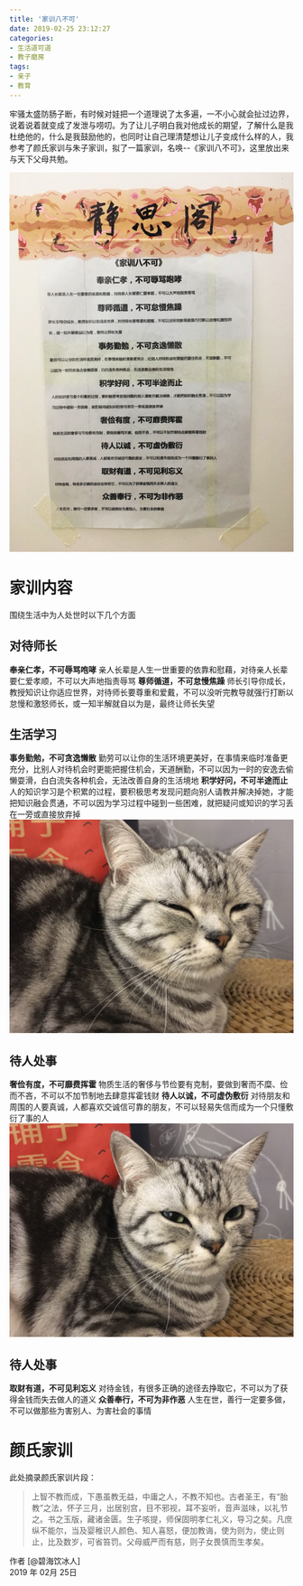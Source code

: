 ```yaml
---
title: '家训八不可'
date: 2019-02-25 23:12:27
categories:
- 生活道可道
- 教子磨房
tags:
- 亲子
- 教育
---
```


牢骚太盛防肠子断，有时候对娃把一个道理说了太多遍，一不小心就会扯过边界，说着说着就变成了发泄与唠叨。为了让儿子明白我对他成长的期望，了解什么是我杜绝他的，什么是我鼓励他的，也同时让自己理清楚想让儿子变成什么样的人，我参考了颜氏家训与朱子家训，拟了一篇家训，名唤--《家训八不可》，这里放出来与天下父母共勉。

![](https://raw.githubusercontent.com/liruixue/muqiaosite/master/images/life-edu-jiaxun/jiaxun-content.jpg)
<!-- more --> 
#  家训内容
围绕生活中为人处世时以下几个方面
## 对待师长
**奉亲仁孝，不可辱骂咆哮**
亲人长辈是人生一世重要的依靠和慰藉，对待亲人长辈要仁爱孝顺，不可以大声地指责辱骂
**尊师循道，不可怠慢焦躁**
师长引导你成长，教授知识让你适应世界，对待师长要尊重和爱戴，不可以没听完教导就强行打断以怠慢和激怒师长，或一知半解就自以为是，最终让师长失望

## 生活学习
**事务勤勉，不可贪逸懒散**
勤劳可以让你的生活环境更美好，在事情来临时准备更充分，比别人对待机会时更能把握住机会，天道酬勤，不可以因为一时的安逸去偷懒耍滑，白白流失各种机会，无法改善自身的生活境地
**积学好问，不可半途而止**
人的知识学习是个积累的过程，要积极思考发现问题向别人请教并解决掉她，才能把知识融会贯通，不可以因为学习过程中碰到一些困难，就把疑问或知识的学习丢在一旁或直接放弃掉
![](https://raw.githubusercontent.com/liruixue/muqiaosite/master/images/life-edu-jiaxun/catA.jpg)

## 待人处事
**奢俭有度，不可靡费挥霍**
物质生活的奢侈与节俭要有克制，要做到奢而不糜、俭而不吝，不可以不加节制地去肆意挥霍钱财
**待人以诚，不可虚伪敷衍**
对待朋友和周围的人要真诚，人都喜欢交诚信可靠的朋友，不可以轻易失信而成为一个只懂敷衍了事的人
![](https://raw.githubusercontent.com/liruixue/muqiaosite/master/images/life-edu-jiaxun/catB.jpg)

## 待人处事
**取财有道，不可见利忘义**
对待金钱，有很多正确的途径去挣取它，不可以为了获得金钱而失去做人的道义
**众善奉行，不可为非作恶**
人生在世，善行一定要多做，不可以做那些为害别人、为害社会的事情

#  颜氏家训
此处摘录颜氏家训片段：
>上智不教而成，下愚虽教无益，中庸之人，不教不知也。古者圣王，有“胎教”之法，怀子三月，出居别宫，目不邪视，耳不妄听，音声滋味，以礼节之。书之玉版，藏诸金匮。生子咳提，师保固明孝仁礼义，导习之矣。凡庶纵不能尔，当及婴稚识人颜色、知人喜怒，便加教诲，使为则为，使止则止，比及数岁，可省笞罚。父母威严而有慈，则子女畏慎而生孝矣。


作者 [@碧海饮冰人]    
2019 年 02月 25日    




